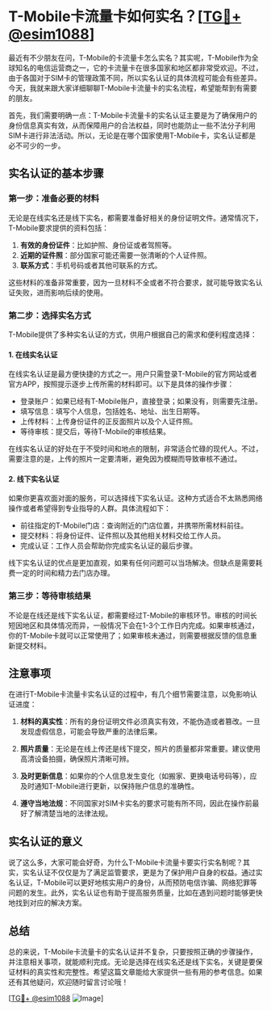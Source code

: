# T-Mobile卡流量卡如何实名？[[TG💪+ @esim1088](https://t.me/s/esim1088)]

最近有不少朋友在问，T-Mobile的卡流量卡怎么实名？其实呢，T-Mobile作为全球知名的电信运营商之一，它的卡流量卡在很多国家和地区都非常受欢迎。不过，由于各国对于SIM卡的管理政策不同，所以实名认证的具体流程可能会有些差异。今天，我就来跟大家详细聊聊T-Mobile卡流量卡的实名流程，希望能帮到有需要的朋友。

首先，我们需要明确一点：T-Mobile卡流量卡的实名认证主要是为了确保用户的身份信息真实有效，从而保障用户的合法权益，同时也能防止一些不法分子利用SIM卡进行非法活动。所以，无论是在哪个国家使用T-Mobile卡，实名认证都是必不可少的一步。

## 实名认证的基本步骤

### 第一步：准备必要的材料

无论是在线实名还是线下实名，都需要准备好相关的身份证明文件。通常情况下，T-Mobile要求提供的资料包括：

1. **有效的身份证件**：比如护照、身份证或者驾照等。
2. **近期的证件照**：部分国家可能还需要一张清晰的个人证件照。
3. **联系方式**：手机号码或者其他可联系的方式。

这些材料的准备非常重要，因为一旦材料不全或者不符合要求，就可能导致实名认证失败，进而影响后续的使用。

### 第二步：选择实名方式

T-Mobile提供了多种实名认证的方式，供用户根据自己的需求和便利程度选择：

#### 1. 在线实名认证

在线实名认证是最方便快捷的方式之一。用户只需登录T-Mobile的官方网站或者官方APP，按照提示逐步上传所需的材料即可。以下是具体的操作步骤：

- 登录账户：如果已经有T-Mobile账户，直接登录；如果没有，则需要先注册。
- 填写信息：填写个人信息，包括姓名、地址、出生日期等。
- 上传材料：上传身份证件的正反面照片以及个人证件照。
- 等待审核：提交后，等待T-Mobile的审核结果。

在线实名认证的好处在于不受时间和地点的限制，非常适合忙碌的现代人。不过，需要注意的是，上传的照片一定要清晰，避免因为模糊而导致审核不通过。

#### 2. 线下实名认证

如果你更喜欢面对面的服务，可以选择线下实名认证。这种方式适合不太熟悉网络操作或者希望得到专业指导的人群。具体流程如下：

- 前往指定的T-Mobile门店：查询附近的门店位置，并携带所需材料前往。
- 提交材料：将身份证件、证件照以及其他相关材料交给工作人员。
- 完成认证：工作人员会帮助你完成实名认证的最后步骤。

线下实名认证的优点是更加直观，如果有任何问题可以当场解决。但缺点是需要耗费一定的时间和精力去门店办理。

### 第三步：等待审核结果

不论是在线还是线下实名认证，都需要经过T-Mobile的审核环节。审核的时间长短因地区和具体情况而异，一般情况下会在1-3个工作日内完成。如果审核通过，你的T-Mobile卡就可以正常使用了；如果审核未通过，则需要根据反馈的信息重新提交材料。

## 注意事项

在进行T-Mobile卡流量卡实名认证的过程中，有几个细节需要注意，以免影响认证进度：

1. **材料的真实性**：所有的身份证明文件必须真实有效，不能伪造或者篡改。一旦发现虚假信息，可能会导致严重的法律后果。
   
2. **照片质量**：无论是在线上传还是线下提交，照片的质量都非常重要。建议使用高清设备拍摄，确保照片清晰可辨。

3. **及时更新信息**：如果你的个人信息发生变化（如搬家、更换电话号码等），应及时通知T-Mobile进行更新，以保持账户信息的准确性。

4. **遵守当地法规**：不同国家对SIM卡实名的要求可能有所不同，因此在操作前最好了解清楚当地的法律法规。

## 实名认证的意义

说了这么多，大家可能会好奇，为什么T-Mobile卡流量卡要实行实名制呢？其实，实名认证不仅仅是为了满足监管要求，更是为了保护用户自身的权益。通过实名认证，T-Mobile可以更好地核实用户的身份，从而预防电信诈骗、网络犯罪等问题的发生。此外，实名认证也有助于提高服务质量，比如在遇到问题时能够更快地找到对应的解决方案。

## 总结

总的来说，T-Mobile卡流量卡的实名认证并不复杂，只要按照正确的步骤操作，并注意相关事项，就能顺利完成。无论是选择在线实名还是线下实名，关键是要保证材料的真实性和完整性。希望这篇文章能给大家提供一些有用的参考信息。如果还有其他疑问，欢迎随时留言讨论哦！

[[TG💪+ @esim1088](https://t.me/s/esim1088) ![Image](https://i.postimg.cc/4NQfJmqS/Snipaste-2025-05-13-00-14-12.png)]
